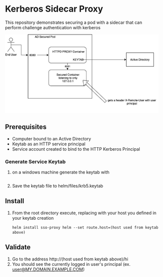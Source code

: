 # Kerberos Sidecar Proxy
This repository demonstrates securing a pod with a sidecar that can perform challenge authentication with kerberos

![Architecture Diagram](docs/arch-diagram.jpg)

## Prerequisites
* Computer bound to an Active Directory
* Keytab as an HTTP service principal
* Service account created to bind to the HTTP Kerberos Principal

### Generate Service Keytab
1. on a windows machine generate the keytab with
    ```

    ```
1. Save the keytab file to helm/files/krb5.keytab

## Install
1. From the root directory execute, replacing with your host you defined in your keytab creation
    ```
    helm install sso-proxy helm --set route.host=(host used from keytab above)
    ```

## Validate
1. Go to the address http://(host used from keytab above)/hi
1. You should see the currently logged in user's principal (ex. user@MY.DOMAIN.EXAMPLE.COM)